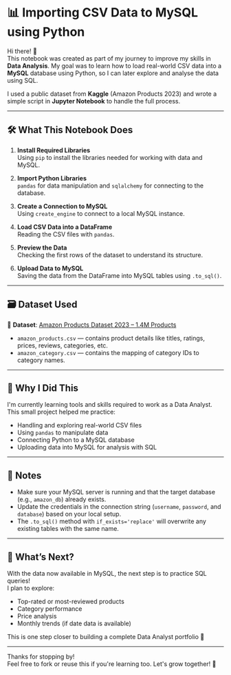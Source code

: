 # 📊 Importing CSV Data to MySQL using Python

Hi there! 👋  
This notebook was created as part of my journey to improve my skills in **Data Analysis**. My goal was to learn how to load real-world CSV data into a **MySQL** database using Python, so I can later explore and analyse the data using SQL.

I used a public dataset from **Kaggle** (Amazon Products 2023) and wrote a simple script in **Jupyter Notebook** to handle the full process.

---

## 🛠️ What This Notebook Does

1. **Install Required Libraries**  
   Using `pip` to install the libraries needed for working with data and MySQL.

2. **Import Python Libraries**  
   `pandas` for data manipulation and `sqlalchemy` for connecting to the database.

3. **Create a Connection to MySQL**  
   Using `create_engine` to connect to a local MySQL instance.

4. **Load CSV Data into a DataFrame**  
   Reading the CSV files with `pandas`.

5. **Preview the Data**  
   Checking the first rows of the dataset to understand its structure.

6. **Upload Data to MySQL**  
   Saving the data from the DataFrame into MySQL tables using `.to_sql()`.

---

## 🗃️ Dataset Used

📂 **Dataset**: [Amazon Products Dataset 2023 – 1.4M Products](https://www.kaggle.com/datasets/asaniczka/amazon-products-dataset-2023-1-4m-products?select=amazon_products.csv)

- `amazon_products.csv` — contains product details like titles, ratings, prices, reviews, categories, etc.
- `amazon_category.csv` — contains the mapping of category IDs to category names.

---

## 🧠 Why I Did This

I'm currently learning tools and skills required to work as a Data Analyst. This small project helped me practice:

- Handling and exploring real-world CSV files
- Using `pandas` to manipulate data
- Connecting Python to a MySQL database
- Uploading data into MySQL for analysis with SQL

---

## 💬 Notes

- Make sure your MySQL server is running and that the target database (e.g., `amazon_db`) already exists.
- Update the credentials in the connection string (`username`, `password`, and `database`) based on your local setup.
- The `.to_sql()` method with `if_exists='replace'` will overwrite any existing tables with the same name.

---

## 🚀 What’s Next?

With the data now available in MySQL, the next step is to practice SQL queries!  
I plan to explore:
- Top-rated or most-reviewed products
- Category performance
- Price analysis
- Monthly trends (if date data is available)

This is one step closer to building a complete Data Analyst portfolio 🚀

---

Thanks for stopping by!  
Feel free to fork or reuse this if you're learning too. Let's grow together! 🙌

